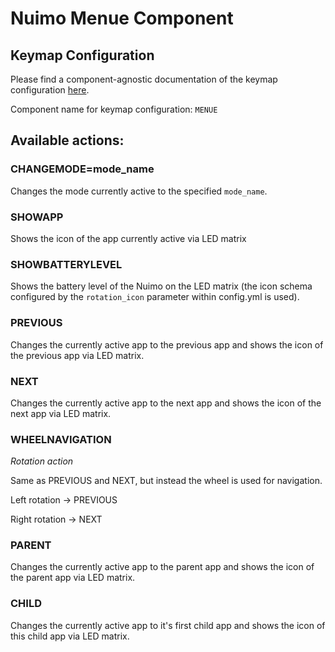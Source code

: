 # Nuimo Menue Component

## Keymap Configuration

Please find a component-agnostic documentation of the keymap configuration [here](../examples/keymaps).

Component name for keymap configuration: `MENUE`

## Available actions:

### CHANGEMODE=mode_name

Changes the mode currently active to the specified `mode_name`.

### SHOWAPP

Shows the icon of the app currently active via LED matrix

### SHOWBATTERYLEVEL

Shows the battery level of the Nuimo on the LED matrix (the icon schema configured by the `rotation_icon` parameter
within config.yml is used).

### PREVIOUS

Changes the currently active app to the previous app and shows the icon of the previous app via LED matrix.

### NEXT

Changes the currently active app to the next app and shows the icon of the next app via LED matrix.

### WHEELNAVIGATION

*Rotation action*

Same as PREVIOUS and NEXT, but instead the wheel is used for navigation.

Left rotation -> PREVIOUS

Right rotation -> NEXT

### PARENT

Changes the currently active app to the parent app and shows the icon of the parent app via LED matrix.

### CHILD 

Changes the currently active app to it's first child app and shows the icon of this child app via LED matrix.